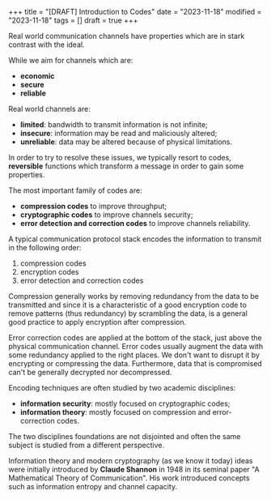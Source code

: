 +++
title = "[DRAFT] Introduction to Codes"
date = "2023-11-18"
modified = "2023-11-18"
tags = []
draft = true
+++

Real world communication channels have properties which are in stark contrast with
the ideal.

While we aim for channels which are:
- **economic**
- **secure**
- **reliable**

Real world channels are:
- **limited**: bandwidth to transmit information is not infinite;
- **insecure**: information may be read and maliciously altered;
- **unreliable**: data may be altered because of physical limitations.

In order to try to resolve these issues, we typically resort to codes,
**reversible** functions which transform a message in order to gain some
properties.

The most important family of codes are:
- **compression codes** to improve throughput;
- **cryptographic codes** to improve channels security;
- **error detection and correction codes** to improve channels reliability.

A typical communication protocol stack encodes the information to transmit in
the following order:
1. compression codes
2. encryption codes
3. error detection and correction codes

Compression generally works by removing redundancy from the data to be
transmitted and since it is a characteristic of a good encryption code to remove
patterns (thus redundancy) by scrambling the data, is a general good practice to
apply encryption after compression.

Error correction codes are applied at the bottom of the stack, just above
the physical communication channel. Error codes usually augment the data with
some redundancy applied to the right places. We don't want to disrupt it by
encrypting or compressing the data. Furthermore, data that is compromised can't
be generally decrypted nor decompressed.

Encoding techniques are often studied by two academic disciplines:
- **information security**: mostly focused on cryptographic codes;
- **information theory**: mostly focused on compression and error-correction codes.

The two disciplines foundations are not disjointed and often the same subject is
studied from a different perspective.

Information theory and modern cryptography (as we know it today) ideas were
initially introduced by **Claude Shannon** in 1948 in its seminal paper "A
Mathematical Theory of Communication". His work introduced concepts such as
information entropy and channel capacity.
